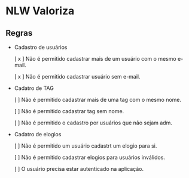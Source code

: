 # NLW Valoriza

## Regras

- Cadastro de usuários

    [ x ] Não é permitido cadastrar mais de um usuário com o mesmo e-mail.

    [ x ] Nâo é permitido cadastrar usuário sem e-mail.

- Cadatro de TAG

    [ ] Não é permitido cadastrar mais de uma tag com o mesmo nome.
    
    [ ] Não é permitido cadastrar tag sem nome.
    
    [ ] Não é permitido o cadastro por usuários que não sejam adm.

- Cadatro de elogios
    
    [ ] Não é permitido um usuário cadastrt um elogio para si.

    [ ] Não é permitido cadastrar elogios para usuários inválidos.

    [ ] O usuário precisa estar autenticado na aplicação.

